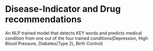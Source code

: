 # Disease-Indicator and Drug recommendations
An NLP trained model that detects KEY words and predicts medical condition from one out of the four trained conditions(Depression, High Blood Pressure, Diabetes(Type 2), Birth Control)

